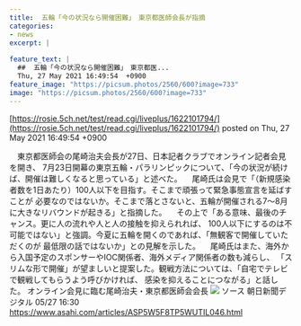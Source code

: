 ```yaml
---
title:  五輪「今の状況なら開催困難」　東京都医師会長が指摘  
categories:
- news
excerpt: |
  
feature_text: |
  ##  五輪「今の状況なら開催困難」　東京都医...
  Thu, 27 May 2021 16:49:54  +0900
feature_image: "https://picsum.photos/2560/600?image=733"
image: "https://picsum.photos/2560/600?image=733"
---
```


[https://rosie.5ch.net/test/read.cgi/liveplus/1622101794/](https://rosie.5ch.net/test/read.cgi/liveplus/1622101794/)
posted on Thu, 27 May 2021 16:49:54  +0900

<!--more-->

　東京都医師会の尾崎治夫会長が27日、日本記者クラブでオンライン記者会見を開き、 7月23日開幕の東京五輪・パラリンピックについて、「今の状況が続けば、開催は難しくなると思っている」と述べた。 　尾崎氏は会見で「（新規感染者数を1日あたり）100人以下を目指す。そこまで頑張って緊急事態宣言を延ばすことが 必要なのではないか。そこまで落とさないと、五輪が開催される7〜8月に大きなリバウンドが起きる」と指摘した。 　その上で「ある意味、最後のチャンス。更に人の流れや人と人の接触を抑えられれば、 100人以下にするのは不可能ではない」と強調。今夏に五輪を開くのであれば、「無観客で開催していただくのが 最低限の話ではないか」との見解を示した。 　尾崎氏はまた、海外から入国予定のスポンサーやIOC関係者、海外メディア関係者の数も減らし、 「スリムな形で開催」が望ましいと提案した。観戦方法については、「自宅でテレビで観戦してもらうよう呼びかければ、 感染を抑えることにつながる」と話した。 オンライン会見に臨む尾崎治夫・東京都医師会会長 ![](https://www.asahicom.jp/articles/images/AS20210527002182_comm.jpg) ソース 朝日新聞デジタル 05/27 16:30 https://www.asahi.com/articles/ASP5W5F8TP5WUTIL046.html
